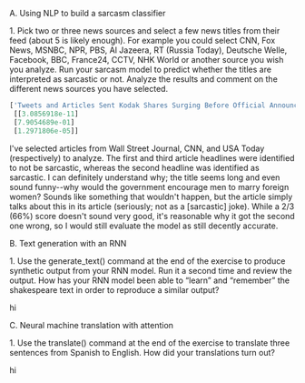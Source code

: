 
A. Using NLP to build a sarcasm classifier

1\. Pick two or three news sources and select a few news titles from their feed (about 5 is likely enough). For example you could select CNN, Fox News, MSNBC, NPR, PBS, Al Jazeera, RT (Russia Today), Deutsche Welle, Facebook, BBC, France24, CCTV, NHK World or another source you wish you analyze. Run your sarcasm model to predict whether the titles are interpreted as sarcastic or not. Analyze the results and comment on the different news sources you have selected.

```python
['Tweets and Articles Sent Kodak Shares Surging Before Official Announcement', 'South Korean authorities encourage men to marry foreign women. But their brides often become victims of abuse', 'With remote back-to-school, child care challenges for providers, families emerge'] 
 [[3.0856918e-11]
 [7.9054689e-01]
 [1.2971806e-05]]
```

I've selected articles from Wall Street Journal, CNN, and USA Today (respectively) to analyze. The first and third article headlines were identified to not be sarcastic, whereas the second headline was identified as sarcastic. I can definitely understand why; the title seems long and even sound funny--why would the government encourage men to marry foreign women? Sounds like something that wouldn't happen, but the article simply talks about this in its article (seriously; not as a \[sarcastic\] joke). While a 2/3 (66%) score doesn't sound very good, it's reasonable why it got the second one wrong, so I would still evaluate the model as still decently accurate.

B. Text generation with an RNN

1\. Use the generate_text() command at the end of the exercise to produce synthetic output from your RNN model. Run it a second time and review the output. How has your RNN model been able to “learn” and “remember” the shakespeare text in order to reproduce a similar output?

hi

C. Neural machine translation with attention

1\. Use the translate() command at the end of the exercise to translate three sentences from Spanish to English. How did your translations turn out?

hi

